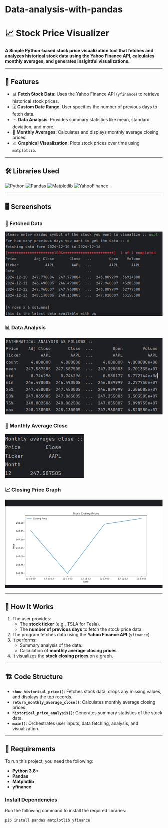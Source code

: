 # Data-analysis-with-pandas
# 📈 Stock Price Visualizer

**A Simple Python-based stock price visualization tool that fetches and analyzes historical stock data using the Yahoo Finance API, calculates monthly averages, and generates insightful visualizations.**  

---

## 🚀 Features
- 📊 **Fetch Stock Data**: Uses the Yahoo Finance API (`yfinance`) to retrieve historical stock prices.
- 🗓️ **Custom Date Range**: User specifies the number of previous days to fetch data.
- 📉 **Data Analysis**: Provides summary statistics like mean, standard deviation, and more.
- 📅 **Monthly Averages**: Calculates and displays monthly average closing prices.
- 📈 **Graphical Visualization**: Plots stock prices over time using `matplotlib`.

---

## 🛠️ Libraries Used  
![Python](https://img.shields.io/badge/Python-3.8+-blue?logo=python&logoColor=white)
![Pandas](https://img.shields.io/badge/Pandas-Data%20Analysis-150458?logo=pandas)
![Matplotlib](https://img.shields.io/badge/Matplotlib-Visualization-ffb800?logo=plotly)
![YahooFinance](https://img.shields.io/badge/Yahoo%20Finance-API%20Integration-232F3E?logo=yahoo)

---

## 🖥️ Screenshots

### 📄 Fetched Data
![Fetched Data](images/data.PNG)

### 📊 Data Analysis
![Data Analysis](images/data_analysis.PNG)

### 📅 Monthly Average Close
![Monthly Average Close](images/monthly_average_close.PNG)

### 📈 Closing Price Graph
![Graph](images/graph.PNG)

---

## 📜 How It Works

1. The user provides:
   - The **stock ticker** (e.g., TSLA for Tesla).
   - The **number of previous days** to fetch the stock price data.
2. The program fetches data using the **Yahoo Finance API** (`yfinance`).
3. It performs:
   - Summary analysis of the data.
   - Calculation of **monthly average closing prices**.
4. It visualizes the **stock closing prices** on a graph.

---

## 🏗️ Code Structure

- **`show_historical_price()`**: Fetches stock data, drops any missing values, and displays the top records.
- **`return_monthly_average_close()`**: Calculates monthly average closing prices.
- **`historical_price_analysis()`**: Generates summary statistics of the stock data.
- **`main()`**: Orchestrates user inputs, data fetching, analysis, and visualization.

---

## 🧩 Requirements
To run this project, you need the following:

- **Python 3.8+**
- **Pandas**
- **Matplotlib**
- **yfinance**

### Install Dependencies
Run the following command to install the required libraries:
```bash
pip install pandas matplotlib yfinance
